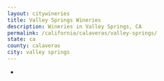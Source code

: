 ```yaml
---
layout: citywineries
title: Valley Springs Wineries
description: Wineries in Valley Springs, CA
permalink: /california/calaveras/valley-springs/
state: ca
county: calaveras
city: valley springs
---
```

-
